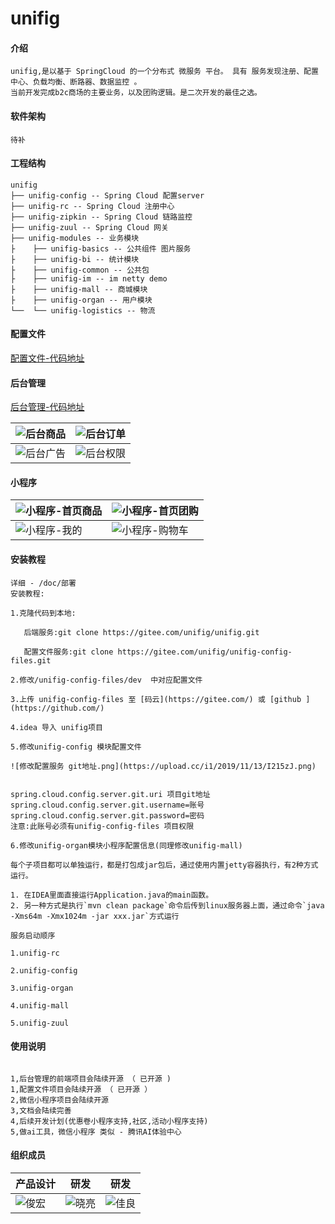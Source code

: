 # unifig

#### 介绍
```
unifig,是以基于 SpringCloud 的一个分布式 微服务 平台。 具有 服务发现注册、配置中心、负载均衡、断路器、数据监控 。
当前开发完成b2c商场的主要业务，以及团购逻辑。是二次开发的最佳之选。
``` 

#### 软件架构
```
待补
```
#### 工程结构
``` 
unifig
├── unifig-config -- Spring Cloud 配置server
├── unifig-rc -- Spring Cloud 注册中心
├── unifig-zipkin -- Spring Cloud 链路监控
├── unifig-zuul -- Spring Cloud 网关
├── unifig-modules -- 业务模块
├    ├── unifig-basics -- 公共组件 图片服务
├    ├── unifig-bi -- 统计模块 
├    ├── unifig-common -- 公共包
├    ├── unifig-im -- im netty demo 
├    ├── unifig-mall -- 商城模块 
├    ├── unifig-organ -- 用户模块 
└──  └── unifig-logistics -- 物流
```
#### 配置文件
[配置文件-代码地址](https://gitee.com/unifig/unifig-config-files.git)

#### 后台管理
[后台管理-代码地址](https://gitee.com/unifig/unifig-admin)

| ![后台商品](https://images.gitee.com/uploads/images/2019/1118/164121_99bb49f1_1070396.png "WechatIMG42793.png")|   ![后台订单](https://images.gitee.com/uploads/images/2019/1118/164155_57da9faf_1070396.png "WechatIMG42795.png")|
| --- | --- |
|![后台广告](https://images.gitee.com/uploads/images/2019/1118/164218_beb8bcca_1070396.png "WechatIMG42800.png")|![后台权限](https://images.gitee.com/uploads/images/2019/1118/164237_129ccc1c_1070396.png "WechatIMG42801.png")|


#### 小程序

|   ![小程序-首页商品](https://images.gitee.com/uploads/images/2019/1118/164837_64f56fdd_1070396.png "WechatIMG20346.png")  |   ![小程序-首页团购](https://images.gitee.com/uploads/images/2019/1118/164302_fddbbf89_1070396.png "WechatIMG20343.png")  |
| --- | --- |
|  ![小程序-我的](https://images.gitee.com/uploads/images/2019/1118/164750_531c0ab0_1070396.png "WechatIMG874.png")   |   ![小程序-购物车](https://images.gitee.com/uploads/images/2019/1118/164819_dc3a5f79_1070396.png "WechatIMG20345.png")  |



#### 安装教程
```
详细 - /doc/部署 
安装教程:

1.克隆代码到本地: 

​	后端服务:git clone https://gitee.com/unifig/unifig.git

​	配置文件服务:git clone https://gitee.com/unifig/unifig-config-files.git

2.修改/unifig-config-files/dev  中对应配置文件

3.上传 unifig-config-files 至 [码云](https://gitee.com/) 或 [github ](https://github.com/)

4.idea 导入 unifig项目

5.修改unifig-config 模块配置文件

![修改配置服务 git地址.png](https://upload.cc/i1/2019/11/13/I215zJ.png)


spring.cloud.config.server.git.uri 项目git地址
spring.cloud.config.server.git.username=账号
spring.cloud.config.server.git.password=密码
注意:此账号必须有unifig-config-files 项目权限

6.修改unifig-organ模块小程序配置信息(同理修改unifig-mall)

每个子项目都可以单独运行，都是打包成jar包后，通过使用内置jetty容器执行，有2种方式运行。

1. 在IDEA里面直接运行Application.java的main函数。
2. 另一种方式是执行`mvn clean package`命令后传到linux服务器上面，通过命令`java -Xms64m -Xmx1024m -jar xxx.jar`方式运行

服务启动顺序

1.unifig-rc

2.unifig-config

3.unifig-organ

4.unifig-mall

5.unifig-zuul

```
#### 使用说明
```

1,后台管理的前端项目会陆续开源 （ 已开源 )
1,配置文件项目会陆续开源 （ 已开源 ）
2,微信小程序项目会陆续开源
3,文档会陆续完善
4,后续开发计划(优惠卷小程序支持,社区,活动小程序支持)
5,做ai工具，微信小程序 类似 - 腾讯AI体验中心 

```

#### 组织成员 
|产品设计|研发|研发|
| --- | --- | --- |
|![俊宏](https://images.gitee.com/uploads/images/2019/1120/122240_c176f323_1070396.jpeg "203831574125611_.pic.jpg")|![晓亮](https://images.gitee.com/uploads/images/2019/1120/114137_ede45642_1070396.jpeg "WechatIMG20540.jpeg")|![佳良](https://images.gitee.com/uploads/images/2019/1120/113754_9bb4413d_1070396.jpeg "WechatIMG20378.jpeg")|




